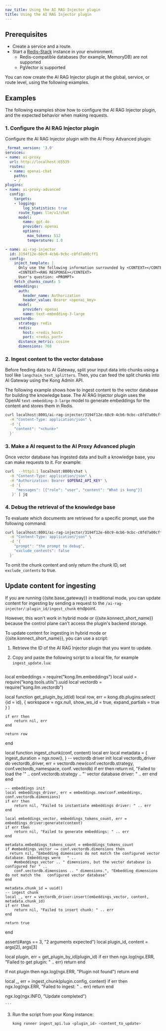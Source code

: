 ```yaml
---
nav_title: Using the AI RAG Injector plugin
title: Using the AI RAG Injector plugin
---
```

## Prerequisites

- Create a service and a route.
- Start a [Redis-Stack](https://redis.io/docs/latest/) instance in your environment. 
   - Redis-compatible databases (for example, MemoryDB) are not supported
   - PgVector is supported

You can now create the AI RAG Injector plugin at the global, service, or route level, using the following examples.

## Examples

The following examples show how to configure the AI RAG Injector plugin, and the expected behavior when making requests.

### 1. Configure the AI RAG Injector plugin
Configure the AI RAG Injector plugin with the AI Proxy Advanced plugin:
```yaml
_format_version: '3.0'
services:
- name: ai-proxy
  url: http://localhost:65535
  routes:
  - name: openai-chat
    paths:
    - /
plugins:
- name: ai-proxy-advanced
  config:
    targets:
    - logging:
        log_statistics: true
      route_type: llm/v1/chat
      model:
        name: gpt-4o
        provider: openai
        options:
          max_tokens: 512
          temperature: 1.0

- name: ai-rag-injector
  id: 3194f12e-60c9-4cb6-9cbc-c8fd7a00cff1
  config:
    inject_template: |
      Only use the following information surrounded by <CONTEXT></CONTEXT>to and your existing knowledge to provide the best possible answer to the user.
      <CONTEXT><RAG RESPONSE></CONTEXT>
      User's question: <PROMPT>
    fetch_chunks_count: 5
    embeddings:
      auth:
        header_name: Authorization
        header_value: Bearer <openai_key>
      model:
        provider: openai
        name: text-embedding-3-large
    vectordb:
      strategy: redis
      redis:
        host: <redis_host>
        port: <redis_port>
      distance_metric: cosine
      dimensions: 768
```

### 2. Ingest content to the vector database

Before feeding data to AI Gateway, split your input data into chunks using a tool like `langchain_text_splitters`. Then, you can feed the split chunks into AI Gateway using the Kong Admin API. 
	
The following example shows how to ingest content to the vector database for building the knowledge base. The AI RAG Injector plugin uses the OpenAI `text-embedding-3-large` model to generate embeddings for the content and stores them in Redis.

```bash
curl localhost:8001/ai-rag-injector/3194f12e-60c9-4cb6-9cbc-c8fd7a00cff1/ingest_chunk \
  -H "Content-Type: application/json" \
  -d '{
    "content": "<chunk>"
  }'
```


### 3. Make a AI request to the AI Proxy Advanced plugin

Once vector database has ingested data and built a knowledge base, you can make requests to it. 
For example:

```bash
curl  --http1.1 localhost:8000/chat \
  -H "Content-Type: application/json" \
  -H "Authorization: Bearer $OPENAI_API_KEY" \
  -d '{
     "messages": [{"role": "user", "content": "What is kong"}]
   }' | jq
```

### 4. Debug the retrieval of the knowledge base

To evaluate which documents are retrieved for a specific prompt, use the following command:

```bash
curl localhost:8001/ai-rag-injector/3194f12e-60c9-4cb6-9cbc-c8fd7a00cff1/lookup_chunks \
  -H "Content-Type: application/json" \
  -d '{
    "prompt": "the prompt to debug",
    "exclude_contents": false
  }'
```

To omit the chunk content and only return the chunk ID, set `exclude_contents` to true.

## Update content for ingesting

If you are running {{site.base_gateway}} in traditional mode, you can update content for ingesting by sending a request to the `/ai-rag-injector/:plugin_id/ingest_chunk` endpoint. 

However, this won't work in hybrid mode or {{site.konnect_short_name}} because the control plane can't access the plugin's backend storage.

To update content for ingesting in hybrid mode or {{site.konnect_short_name}}, you can use a script:
 
1. Retrieve the ID of the AI RAG Injector plugin that you want to update.
2. Copy and paste the following script to a local file, for example `ingest_update.lua`:

	```lua
  local embeddings = require("kong.llm.embeddings")
  local uuid = require("kong.tools.utils").uuid
  local vectordb = require("kong.llm.vectordb")
  
  local function get_plugin_by_id(id)
    local row, err = kong.db.plugins:select(
      {id = id},
      { workspace = ngx.null, show_ws_id = true, expand_partials = true }
    )
  
    if err then
        return nil, err
    end
  
    return row
  end
  
  local function ingest_chunk(conf, content)
    local err
    local metadata = {
        ingest_duration = ngx.now(),
    }
    -- vectordb driver init
    local vectordb_driver
    do
        vectordb_driver, err = vectordb.new(conf.vectordb.strategy, conf.vectordb_namespace, conf.  vectordb)
        if err then
            return nil, "Failed to load the '" .. conf.vectordb.strategy .. "' vector database   driver: " .. err
        end
    end
  
    -- embeddings init
    local embeddings_driver, err = embeddings.new(conf.embeddings, conf.vectordb.dimensions)
    if err then
        return nil, "Failed to instantiate embeddings driver: " .. err
    end
  
    local embeddings_vector, embeddings_tokens_count, err = embeddings_driver:generate(content)
    if err then
        return nil, "Failed to generate embeddings: " .. err
    end
  
    metadata.embeddings_tokens_count = embeddings_tokens_count
    if #embeddings_vector ~= conf.vectordb.dimensions then
      return nil, "Embedding dimensions do not match the configured vector database. Embeddings were   " ..
        #embeddings_vector .. " dimensions, but the vector database is configured for " ..
        conf.vectordb.dimensions .. " dimensions.", "Embedding dimensions do not match the   configured vector database"
    end
  
    metadata.chunk_id = uuid()
    -- ingest chunk
    local _, err = vectordb_driver:insert(embeddings_vector, content, metadata.chunk_id)
    if err then
        return nil, "Failed to insert chunk: " .. err
    end
  
    return true
  end
  
  assert(#args == 3, "2 arguments expected")
  local plugin_id, content = args[2], args[3]
  
  local plugin, err = get_plugin_by_id(plugin_id)
  if err then
    ngx.log(ngx.ERR, "Failed to get plugin: " .. err)
    return
  end
  
  if not plugin then
    ngx.log(ngx.ERR, "Plugin not found")
    return
  end
  
  local _, err = ingest_chunk(plugin.config, content)
  if err then
    ngx.log(ngx.ERR, "Failed to ingest: " .. err)
    return
  end
  
  ngx.log(ngx.INFO, "Update completed")

	```

3. Run the script from your Kong instance:
 
   ```sh
   kong runner ingest_api.lua <plugin_id> <content_to_update>
   ```
